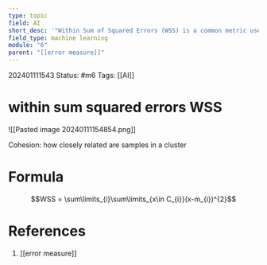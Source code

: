 ```yaml
---
type: topic
field: AI
short_desc: '"Within Sum of Squared Errors (WSS) is a common metric used to quantify cohesion. It is calculated by summing the squared distances between each point in a cluster and the centroid of that cluster. "'
field_type: machine learning
module: "6"
parent: "[[error measure]]"
---
```



202401111543
Status: #m6
Tags: [[AI]]

# within sum squared errors WSS

![[Pasted image 20240111154854.png]]

Cohesion: how closely related are samples in a cluster

# Formula

$$WSS = \sum\limits_{i}\sum\limits_{x\in C_{i}}(x-m_{i})^{2}$$
# References

1. [[error measure]]